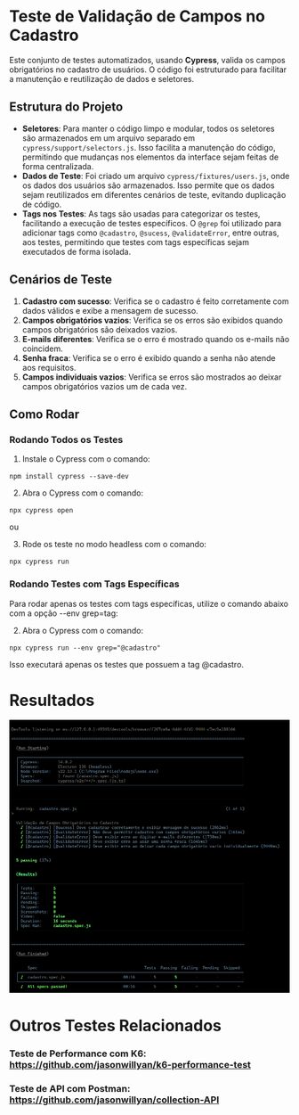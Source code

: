 # Teste de Validação de Campos no Cadastro

Este conjunto de testes automatizados, usando **Cypress**, valida os campos obrigatórios no cadastro de usuários. O código foi estruturado para facilitar a manutenção e reutilização de dados e seletores.

## Estrutura do Projeto

- **Seletores**: Para manter o código limpo e modular, todos os seletores são armazenados em um arquivo separado em `cypress/support/selectors.js`. Isso facilita a manutenção do código, permitindo que mudanças nos elementos da interface sejam feitas de forma centralizada.
- **Dados de Teste**: Foi criado um arquivo `cypress/fixtures/users.js`, onde os dados dos usuários são armazenados. Isso permite que os dados sejam reutilizados em diferentes cenários de teste, evitando duplicação de código.
- **Tags nos Testes**: As tags são usadas para categorizar os testes, facilitando a execução de testes específicos. O `@grep` foi utilizado para adicionar tags como `@cadastro`, `@sucess`, `@validateError`, entre outras, aos testes, permitindo que testes com tags específicas sejam executados de forma isolada.

## Cenários de Teste

1. **Cadastro com sucesso**: Verifica se o cadastro é feito corretamente com dados válidos e exibe a mensagem de sucesso.
2. **Campos obrigatórios vazios**: Verifica se os erros são exibidos quando campos obrigatórios são deixados vazios.
3. **E-mails diferentes**: Verifica se o erro é mostrado quando os e-mails não coincidem.
4. **Senha fraca**: Verifica se o erro é exibido quando a senha não atende aos requisitos.
5. **Campos individuais vazios**: Verifica se erros são mostrados ao deixar campos obrigatórios vazios um de cada vez.

## Como Rodar

### Rodando Todos os Testes

1. Instale o Cypress com o comando:
  ```
  npm install cypress --save-dev
  ```

2. Abra o Cypress com o comando:
  ```
  npx cypress open
  ```

  ou

3. Rode os teste no modo headless com o comando:
  ```
  npx cypress run 
  ```

### Rodando Testes com Tags Específicas

Para rodar apenas os testes com tags específicas, utilize o comando abaixo com a opção --env grep=tag:

2. Abra o Cypress com o comando:
  ```
  npx cypress run --env grep="@cadastro"
  ```


Isso executará apenas os testes que possuem a tag @cadastro.

# Resultados

![Resultados dos Testes](cypress/img/resultado.png)

# Outros Testes Relacionados

### Teste de Performance com K6: https://github.com/jasonwillyan/k6-performance-test

### Teste de API com Postman: https://github.com/jasonwillyan/collection-API